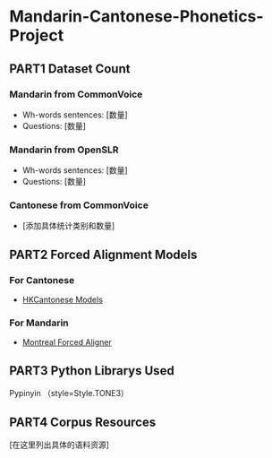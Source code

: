 # Mandarin-Cantonese-Phonetics-Project

## PART1 Dataset Count

### Mandarin from CommonVoice
- Wh-words sentences: [数量]
- Questions: [数量]

### Mandarin from OpenSLR
- Wh-words sentences: [数量]
- Questions: [数量]

### Cantonese from CommonVoice
- [添加具体统计类别和数量]

##  PART2 Forced Alignment Models
### For Cantonese
- [HKCantonese Models](https://github.com/chenchenzi/HKCantonese_models)

### For Mandarin
- [Montreal Forced Aligner](https://montreal-forced-aligner.readthedocs.io/en/latest)

## PART3 Python Librarys Used
Pypinyin （style=Style.TONE3）

## PART4 Corpus Resources
[在这里列出具体的语料资源]
